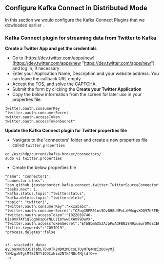 ## Configure Kafka Connect in Distributed Mode

In this section we would configure the Kafka Connect Plugins that we dowloaded earlier .

### Kafka Connect plugin for streaming data from Twitter to Kafka 

**Create a Twitter App and get the credentials** 
 - Go to
   [https://dev.twitter.com/apps/new](https://dev.twitter.com/apps/new
   "https://dev.twitter.com/apps/new") and log in, if necessary
 - Enter your Application Name, Description and your website address. You can leave the callback URL empty.
 - Accept the TOS, and solve the CAPTCHA.
 - Submit the form by clicking the **Create your Twitter Application**
 - Copy the below information from the screen for later use in your properties file.
```
twitter.oauth.consumerKey
"twitter.oauth.consumerSecret
twitter.oauth.accessToken
twitter.oauth.accessTokenSecret"
```

**Update the Kafka Connect plugin for Twitter properties file** 

- Navigate to the 'connectors' folder and create a new properties file called `twitter.properties` 
```
cd /usr/hdp/current/kafka-broker/connectors/
sudo vi twitter.properties
```
- Create the below properties file 
```
"name": "connector1",
"connector.class": "com.github.jcustenborder.kafka.connect.twitter.TwitterSourceConnector",
"tasks.max": 1,
"kafka.status.topic":"twitterstatus",
"kafka.delete.topic":"twitterdelete",        
"topic": "twitter1",   
"twitter.oauth.consumerKey":"xxxababc",
"twitter.oauth.consumerSecret":"CZug3RPR01ns5DvBH8LNPvLzHWxgvXOQ97hSFByJ6x393vagFC",
"twitter.oauth.accessToken":"1022650746-Ujs8mXTAfiQlqgnkspGYNLu2ImYwwCXAm99DwVX",
"twitter.oauth.accessTokenSecret":"Efb8bmhX5JAJpPwAdFBN38N9xumur0MdECE6Te8KEdODr",
"filter.keywords":"COVID19",
"process.deletes":false
          ```
          
<!--stackedit_data:
eyJoaXN0b3J5IjpbLTEwOTk2NDM2MDcsLTUyMTQ4MzIzOCwyMj
YzMzgxNTgsMTE2NTY1ODIxNiw2NTk4NDc4MjldfQ==
-->